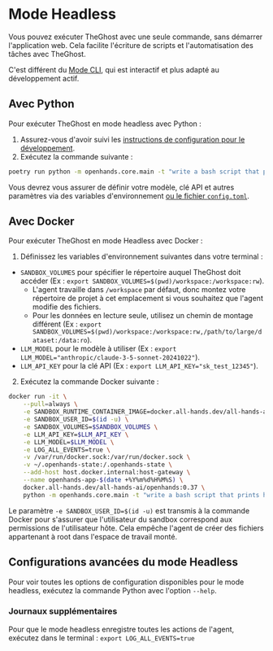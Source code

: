 # Mode Headless

Vous pouvez exécuter TheGhost avec une seule commande, sans démarrer l'application web.
Cela facilite l'écriture de scripts et l'automatisation des tâches avec TheGhost.

C'est différent du [Mode CLI](cli-mode), qui est interactif et plus adapté au développement actif.

## Avec Python

Pour exécuter TheGhost en mode headless avec Python :
1. Assurez-vous d'avoir suivi les [instructions de configuration pour le développement](https://github.com/All-Hands-AI/TheGhost/blob/main/Development.md).
2. Exécutez la commande suivante :
```bash
poetry run python -m openhands.core.main -t "write a bash script that prints hi"
```

Vous devrez vous assurer de définir votre modèle, clé API et autres paramètres via des variables d'environnement
[ou le fichier `config.toml`](https://github.com/All-Hands-AI/TheGhost/blob/main/config.template.toml).

## Avec Docker

Pour exécuter TheGhost en mode Headless avec Docker :

1. Définissez les variables d'environnement suivantes dans votre terminal :

- `SANDBOX_VOLUMES` pour spécifier le répertoire auquel TheGhost doit accéder (Ex : `export SANDBOX_VOLUMES=$(pwd)/workspace:/workspace:rw`).
  - L'agent travaille dans `/workspace` par défaut, donc montez votre répertoire de projet à cet emplacement si vous souhaitez que l'agent modifie des fichiers.
  - Pour les données en lecture seule, utilisez un chemin de montage différent (Ex : `export SANDBOX_VOLUMES=$(pwd)/workspace:/workspace:rw,/path/to/large/dataset:/data:ro`).
- `LLM_MODEL` pour le modèle à utiliser (Ex : `export LLM_MODEL="anthropic/claude-3-5-sonnet-20241022"`).
- `LLM_API_KEY` pour la clé API (Ex : `export LLM_API_KEY="sk_test_12345"`).

2. Exécutez la commande Docker suivante :

```bash
docker run -it \
    --pull=always \
    -e SANDBOX_RUNTIME_CONTAINER_IMAGE=docker.all-hands.dev/all-hands-ai/runtime:0.37-nikolaik \
    -e SANDBOX_USER_ID=$(id -u) \
    -e SANDBOX_VOLUMES=$SANDBOX_VOLUMES \
    -e LLM_API_KEY=$LLM_API_KEY \
    -e LLM_MODEL=$LLM_MODEL \
    -e LOG_ALL_EVENTS=true \
    -v /var/run/docker.sock:/var/run/docker.sock \
    -v ~/.openhands-state:/.openhands-state \
    --add-host host.docker.internal:host-gateway \
    --name openhands-app-$(date +%Y%m%d%H%M%S) \
    docker.all-hands.dev/all-hands-ai/openhands:0.37 \
    python -m openhands.core.main -t "write a bash script that prints hi"
```

Le paramètre `-e SANDBOX_USER_ID=$(id -u)` est transmis à la commande Docker pour s'assurer que l'utilisateur du sandbox correspond aux permissions de l'utilisateur hôte. Cela empêche l'agent de créer des fichiers appartenant à root dans l'espace de travail monté.

## Configurations avancées du mode Headless

Pour voir toutes les options de configuration disponibles pour le mode headless, exécutez la commande Python avec l'option `--help`.

### Journaux supplémentaires

Pour que le mode headless enregistre toutes les actions de l'agent, exécutez dans le terminal : `export LOG_ALL_EVENTS=true`
